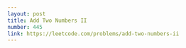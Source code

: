 ```yaml
---
layout: post
title: Add Two Numbers II
number: 445
link: https://leetcode.com/problems/add-two-numbers-ii
---
```

